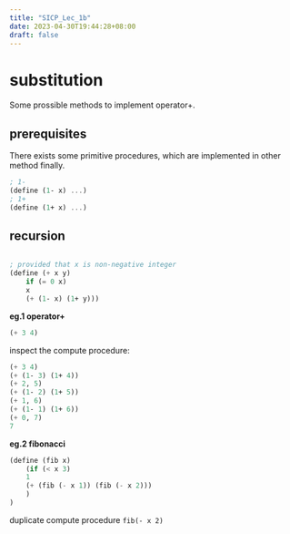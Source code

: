 ```yaml
---
title: "SICP_Lec_1b"
date: 2023-04-30T19:44:28+08:00
draft: false 
---
```


# substitution

Some prossible methods to implement operator+. 

## prerequisites

There exists some primitive procedures, which are implemented in other method finally.

```scheme
; 1-
(define (1- x) ...)
; 1+
(define (1+ x) ...)
```

## recursion

```scheme

; provided that x is non-negative integer
(define (+ x y)
    if (= 0 x)
    x
    (+ (1- x) (1+ y)))

```

**eg.1 operator+**
```scheme
(+ 3 4)
```
inspect the compute procedure:

```scheme
(+ 3 4)
(+ (1- 3) (1+ 4))
(+ 2, 5)
(+ (1- 2) (1+ 5))
(+ 1, 6)
(+ (1- 1) (1+ 6))
(+ 0, 7)
7
```



**eg.2 fibonacci**

```scheme
(define (fib x) 
    (if (< x 3)
    1
    (+ (fib (- x 1)) (fib (- x 2)))
    )
)
```
duplicate compute procedure `fib(- x 2)`



